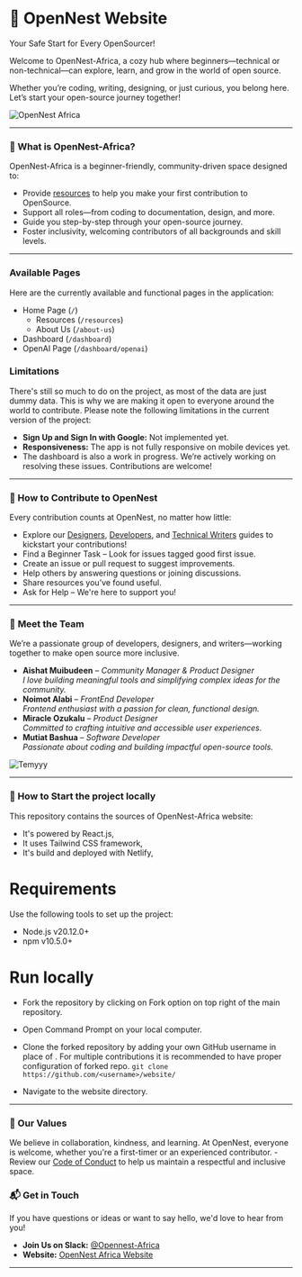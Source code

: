 # 🌸 OpenNest Website

Your Safe Start for Every OpenSourcer!

Welcome to OpenNest-Africa, a cozy hub where beginners—technical or non-technical—can explore, learn, and grow in the world of open source.

Whether you’re coding, writing, designing, or just curious, you belong here. Let’s start your open-source journey together!

![OpenNest Africa](https://github.com/user-attachments/assets/6a641175-18b8-4247-b763-94e763e8a34d)

---

### 🌟 What is OpenNest-Africa?

OpenNest-Africa is a beginner-friendly, community-driven space designed to:

- Provide [resources](./Resources/) to help you make your first contribution to OpenSource.
- Support all roles—from coding to documentation, design, and more.
- Guide you step-by-step through your open-source journey.
- Foster inclusivity, welcoming contributors of all backgrounds and skill levels.

---

### Available Pages
Here are the currently available and functional pages in the application:
- Home Page (`/`)
  - Resources (`/resources`)
  - About Us (`/about-us`)
- Dashboard (`/dashboard`)
- OpenAI Page (`/dashboard/openai`)

### Limitations
There's still so much to do on the project, as most of the data are just dummy data. This is why we are making it open to everyone around the world to contribute. Please note the following limitations in the current version of the project:
- **Sign Up and Sign In with Google:** Not implemented yet.
- **Responsiveness:** The app is not fully responsive on mobile devices yet.
- The dashboard is also a work in progress.
We’re actively working on resolving these issues. Contributions are welcome!

---

### 🌱 How to Contribute to OpenNest
Every contribution counts at OpenNest, no matter how little:

- Explore our [Designers](./Resources/Designer.md), [Developers](./Resources/Developer.md), and [Technical Writers](./Resources/Technical%20Writing.md) guides to kickstart your contributions!
- Find a Beginner Task – Look for issues tagged good first issue.
- Create an issue or pull request to suggest improvements.
- Help others by answering questions or joining discussions.
- Share resources you’ve found useful.
- Ask for Help – We're here to support you!

---

### 👫 **Meet the Team**  
We’re a passionate group of developers, designers, and writers—working together to make open source more inclusive.  

- **Aishat Muibudeen** – *Community Manager & Product Designer*  
  _I love building meaningful tools and simplifying complex ideas for the community._  
- **Noimot Alabi** – *FrontEnd Developer*  
  _Frontend enthusiast with a passion for clean, functional design._
- **Miracle Ozukalu** – *Product Designer*  
  _Committed to crafting intuitive and accessible user experiences._
- **Mutiat Bashua** – *Software Developer*  
  _Passionate about coding and building impactful open-source tools._

![Temyyy](https://github.com/user-attachments/assets/5148134e-4225-4055-8dc3-95f6392b34cf)

---

### 🌱 How to Start the project locally
 
This repository contains the sources of OpenNest-Africa website:

- It's powered by React.js,
- It uses Tailwind CSS framework,
- It's build and deployed with Netlify,

# Requirements
Use the following tools to set up the project:
- Node.js v20.12.0+
- npm v10.5.0+

# Run locally
- Fork the repository by clicking on Fork option on top right of the main repository.
- Open Command Prompt on your local computer.
- Clone the forked repository by adding your own GitHub username in place of <username>. For multiple contributions it is recommended to have proper configuration of forked repo.
```git clone https://github.com/<username>/website/```

- Navigate to the website directory.

---

### 💌 Our Values

We believe in collaboration, kindness, and learning. At OpenNest, everyone is welcome, whether you're a first-timer or an experienced contributor. - Review our [Code of Conduct](./CODE_OF_CONDUCT.md) to help us maintain a respectful and inclusive space.

### 📬 **Get in Touch**  
If you have questions or ideas or want to say hello, we'd love to hear from you!  

- **Join Us on Slack:** [@Opennest-Africa](https://X.com/OpenNest-Africa)  
- **Website:** [OpenNest Africa Website](https://opennestafrica.netlify.app)  

---
